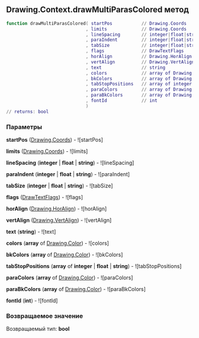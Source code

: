 ## Drawing.Context.drawMultiParasColored метод


```lua
function drawMultiParasColored( startPos           // Drawing.Coords
                              , limits             // Drawing.Coords
                              , lineSpacing        // integer|float|string
                              , paraIndent         // integer|float|string
                              , tabSize            // integer|float|string
                              , flags              // DrawTextFlags
                              , horAlign           // Drawing.HorAlign
                              , vertAlign          // Drawing.VertAlign
                              , text               // string
                              , colors             // array of Drawing.Color
                              , bkColors           // array of Drawing.Color
                              , tabStopPositions   // array of integer|float|string
                              , paraColors         // array of Drawing.Color
                              , paraBkColors       // array of Drawing.Color
                              , fontId             // int
                              )
// returns: bool
```


### Параметры

**startPos** ([Drawing.Coords](../../Drawing/Coords.md)) - ![startPos]

**limits** ([Drawing.Coords](../../Drawing/Coords.md)) - ![limits]

**lineSpacing** (**integer** | **float** | **string**) - ![lineSpacing]

**paraIndent** (**integer** | **float** | **string**) - ![paraIndent]

**tabSize** (**integer** | **float** | **string**) - ![tabSize]

**flags** ([DrawTextFlags](../../DrawTextFlags.md)) - ![flags]

**horAlign** ([Drawing.HorAlign](../../Drawing/HorAlign.md)) - ![horAlign]

**vertAlign** ([Drawing.VertAlign](../../Drawing/VertAlign.md)) - ![vertAlign]

**text** (**string**) - ![text]

**colors** (**array** of [Drawing.Color](../../Drawing/Color.md)) - ![colors]

**bkColors** (**array** of [Drawing.Color](../../Drawing/Color.md)) - ![bkColors]

**tabStopPositions** (**array** of **integer** | **float** | **string**) - ![tabStopPositions]

**paraColors** (**array** of [Drawing.Color](../../Drawing/Color.md)) - ![paraColors]

**paraBkColors** (**array** of [Drawing.Color](../../Drawing/Color.md)) - ![paraBkColors]

**fontId** (**int**) - ![fontId]

### Возвращаемое значение

Возвращаемый тип: **bool**

